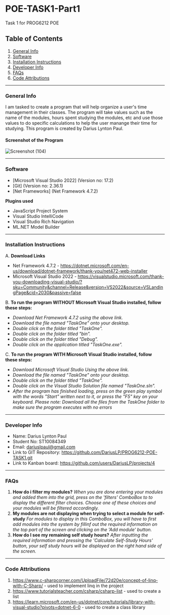 # POE-TASK1-Part1
Task 1 for PROG6212 POE
## Table of Contents
1. [General Info](#general-info)
2. [Software](#software)
3. [Installation Instructions](#installation-instructions)
4. [Developer Info](#developer-info)
5. [FAQs](#faqs)
6. [Code Attributions](#code-attributions) 
***
### General Info
I am tasked to create a program that will help organize a user's time management in their classes. The program will take values such as the name of the modules, hours spent studying the modules, etc and use those values to do specific calculations to help the user manange their time for studying. This program is created by Darius Lynton Paul.
#### Screenshot of the Program
![Screenshot (104)](https://user-images.githubusercontent.com/104988211/191054849-66882bd6-1e9c-4a45-b5ac-961726f60a43.png)
***
### Software
* [Microsoft Visual Studio 2022] (Version no: 17.2)
* [Git] (Version no: 2.36.1)
* [Net Frameworks] (Net Framework 4.7.2)

**Plugins used**
* JavaScript Project System
* Visual Studio IntelliCode
* Visual Studio Rich Navigation
* ML.NET Model Builder
***
### Installation Instructions
A. **Download Links**
* Net Framework 4.7.2 - https://dotnet.microsoft.com/en-us/download/dotnet-framework/thank-you/net472-web-installer
* Microsoft Visual Studio 2022 - https://visualstudio.microsoft.com/thank-you-downloading-visual-studio/?sku=Community&channel=Release&version=VS2022&source=VSLandingPage&cid=2030&passive=false

B. **To run the program WITHOUT Microsoft Visual Studio installed, follow these steps:**
* _Download Net Framework 4.7.2 using the above link._
* _Download the file named "TaskOne" onto your desktop._
* _Double click on the folder titled "TaskOne"._
* _Double click on the folder titled "bin"._
* _Double click on the folder titled "Debug"._
* _Double click on the application titled "TaskOne.exe"._

C. **To run the program WITH Microsoft Visual Studio installed, follow these steps:**
* _Download Microsoft Visual Studio Using the above link._
* _Download the file named "TaskOne" onto your desktop._
* _Double click on the folder titled "TaskOne"._
* _Double click on the Visual Studio Solution file named "TaskOne.sln"._
* _After the program has finished loading, press on the green play symbol with the words "Start" written next to it, or press the "F5" key on your keyboard._
_Please note: Download all the files from the TaskOne folder to make sure the program executes with no errors_
***
### Developer Info
* Name: Darius Lynton Paul
* Student No: ST10084349
* Email: dariuslpaul@gmail.com
* Link to GIT Repository: https://github.com/DariusLP/PROG6212-POE-TASK1.git
* Link to Kanban board: https://github.com/users/DariusLP/projects/4
***
### FAQs
1. **How do i filter my modules?**
_When you are done entering your modules and added them into the grid, press on the 'filters' ComboBox to to display the different filter choices. Choose one of these choices and your modules will be filtered accordingly._
2. **My modules are not displaying when trying to select a module for self-study**
_For modules to display in this ComboBox, you will have to first add modules into the system by fillinf out the required information on the top part of the screen and clicking on the 'Add module' button._
3. **How do I see my remaining self study hours?**
_After inputting the required information and pressing the 'Calculate Self-Study Hours' button, your self study hours will be displayed on the right hand side of the screen._
***
### Code Attributions
1. https://www.c-sharpcorner.com/UploadFile/72d20e/concept-of-linq-with-C-Sharp/ - used to implement linq in the project
2. https://www.tutorialsteacher.com/csharp/csharp-list - used to create a list 
3. https://learn.microsoft.com/en-us/dotnet/core/tutorials/library-with-visual-studio?pivots=dotnet-6-0 - used to create a class library
